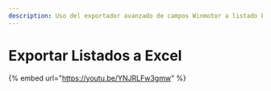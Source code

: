 ```yaml
---
description: Uso del exportador avanzado de campos Winmotor a listado Excel paso a paso
---
```


# Exportar Listados a Excel

{% embed url="https://youtu.be/YNJRLFw3gmw" %}

